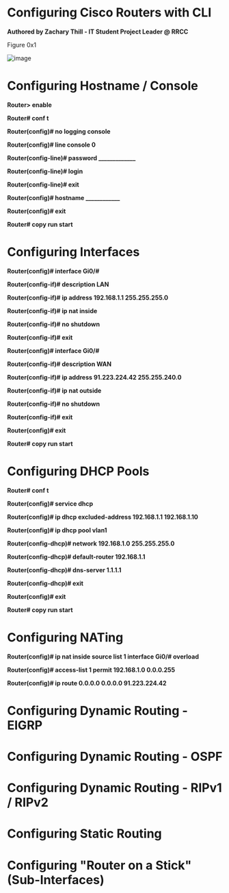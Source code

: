 # Configuring Cisco Routers with CLI 
**Authored by Zachary Thill - IT Student Project Leader @ RRCC**

Figure 0x1

![image](https://user-images.githubusercontent.com/83109592/130343148-1e31ab34-89c5-47cb-9079-bc54e826e565.png)

# Configuring Hostname / Console
**Router> enable**  

**Router# conf t**  

**Router(config)# no logging console**  

**Router(config)# line console 0**

**Router(config-line)# password _____________**

**Router(config-line)# login** 

**Router(config-line)# exit**  

**Router(config)# hostname ____________**  

**Router(config)# exit** 

**Router# copy run start** 

# Configuring Interfaces 

**Router(config)# interface Gi0/#**  

**Router(config-if)# description LAN**  

**Router(config-if)# ip address 192.168.1.1 255.255.255.0** 

**Router(config-if)# ip nat inside**  

**Router(config-if)# no shutdown** 

**Router(config-if)# exit** 

**Router(config)# interface Gi0/#** 

**Router(config-if)# description WAN** 

**Router(config-if)# ip address 91.223.224.42 255.255.240.0**

**Router(config-if)# ip nat outside** 

**Router(config-if)# no shutdown** 

**Router(config-if)# exit** 

**Router(config)# exit**

**Router# copy run start**  

# Configuring DHCP Pools

**Router# conf t**   

**Router(config)# service dhcp** 

**Router(config)# ip dhcp excluded-address 192.168.1.1 192.168.1.10**

**Router(config)# ip dhcp pool vlan1** 

**Router(config-dhcp)# network 192.168.1.0 255.255.255.0** 

**Router(config-dhcp)# default-router 192.168.1.1** 

**Router(config-dhcp)# dns-server 1.1.1.1**  

**Router(config-dhcp)# exit** 

**Router(config)# exit**  

**Router# copy run start**

# Configuring NATing 

**Router(config)# ip nat inside source list 1 interface Gi0/# overload** 

**Router(config)# access-list 1 permit 192.168.1.0 0.0.0.255**

**Router(config)# ip route 0.0.0.0 0.0.0.0 91.223.224.42**

# Configuring Dynamic Routing - EIGRP 

# Configuring Dynamic Routing - OSPF  

# Configuring Dynamic Routing - RIPv1 / RIPv2 

# Configuring Static Routing 

# Configuring "Router on a Stick" (Sub-Interfaces)

